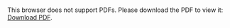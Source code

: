 <object data="./jumping-on-the-clouds-English.pdf" type="application/pdf" width="700px" height="700px">
    <embed src="./jumping-on-the-clouds-English.pdf">
        <p>This browser does not support PDFs. Please download the PDF to view it: <a href="./jumping-on-the-clouds-English.pdf">Download PDF</a>.</p>
    </embed>
</object>